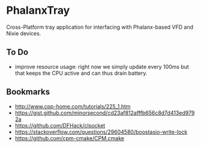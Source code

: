 # PhalanxTray
Cross-Platform tray application for interfacing with Phalanx-based VFD and Nixie devices.

## To Do
- improve resource usage: right now we simply update every 100ms but that keeps the CPU active and can thus drain battery.

## Bookmarks
- http://www.cpp-home.com/tutorials/225_1.htm
- https://gist.github.com/minorsecond/cd23af812afffb656c8d7d413ed9792a 
- https://github.com/DFHack/clsocket
- https://stackoverflow.com/questions/29604580/boostasio-write-lock
- https://github.com/cpm-cmake/CPM.cmake